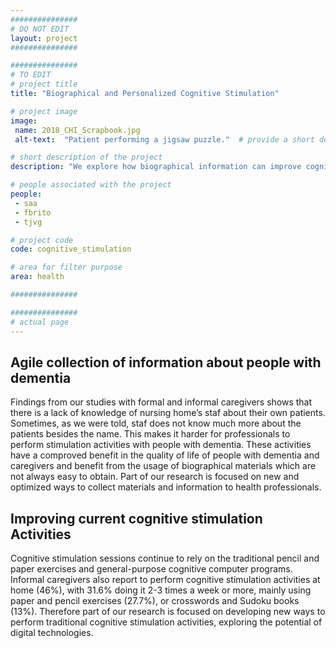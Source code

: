```yaml
---
###############
# DO NOT EDIT
layout: project
###############

###############
# TO EDIT
# project title
title: "Biographical and Personalized Cognitive Stimulation"

# project image
image:
 name: 2018_CHI_Scrapbook.jpg
 alt-text:  "Patient performing a jigsaw puzzle."  # provide a short description for the image #a11y

# short description of the project
description: "We explore how biographical information can improve cognitive stimulation and design interactive platforms to support people with dementia, clinicians, and families."

# people associated with the project
people:
 - saa
 - fbrito
 - tjvg

# project code
code: cognitive_stimulation

# area for filter purpose
area: health

###############

###############
# actual page
---
```

## Agile collection of information about people with dementia

Findings from our studies with formal and informal caregivers shows that there is a lack of knowledge of nursing home’s staf about their own patients. Sometimes, as we were told, staf does not know much more about the patients besides the name. This makes it harder for professionals to perform stimulation activities with people with dementia. These activities have a comproved benefit in the quality of life of people with dementia and caregivers and benefit from the usage of biographical materials which are not always easy to obtain. Part of our research is focused on new and optimized ways to collect materials and information to health professionals.

## Improving current cognitive stimulation Activities

Cognitive stimulation sessions continue to rely on the traditional pencil and paper exercises and general-purpose cognitive computer programs. Informal caregivers also report to perform cognitive stimulation activities at home (46%), with 31.6% doing it 2-3 times a week or more, mainly using paper and pencil exercises (27.7%), or crosswords and Sudoku books (13%). Therefore part of our research is focused on developing new ways to perform traditional cognitive stimulation activities, exploring the potential of digital technologies.
